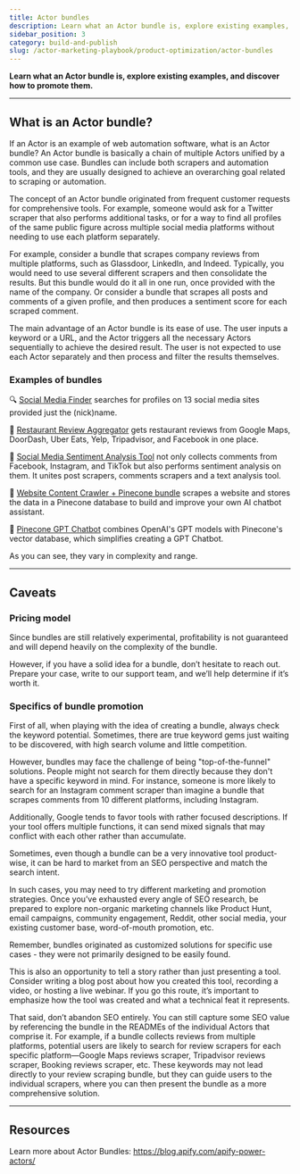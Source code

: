 ```yaml
---
title: Actor bundles
description: Learn what an Actor bundle is, explore existing examples, and discover how to promote them.
sidebar_position: 3
category: build-and-publish
slug: /actor-marketing-playbook/product-optimization/actor-bundles
---
```


**Learn what an Actor bundle is, explore existing examples, and discover how to promote them.**

---

## What is an Actor bundle?

If an Actor is an example of web automation software, what is an Actor bundle? An Actor bundle is basically a chain of multiple Actors unified by a common use case. Bundles can include both scrapers and automation tools, and they are usually designed to achieve an overarching goal related to scraping or automation.

The concept of an Actor bundle originated from frequent customer requests for comprehensive tools. For example, someone would ask for a Twitter scraper that also performs additional tasks, or for a way to find all profiles of the same public figure across multiple social media platforms without needing to use each platform separately.

For example, consider a bundle that scrapes company reviews from multiple platforms, such as Glassdoor, LinkedIn, and Indeed. Typically, you would need to use several different scrapers and then consolidate the results. But this bundle would do it all in one run, once provided with the name of the company. Or consider a bundle that scrapes all posts and comments of a given profile, and then produces a sentiment score for each scraped comment.

The main advantage of an Actor bundle is its ease of use. The user inputs a keyword or a URL, and the Actor triggers all the necessary Actors sequentially to achieve the desired result. The user is not expected to use each Actor separately and then process and filter the results themselves.

### Examples of bundles

🔍 [Social Media Finder](https://apify.com/tri_angle/social-media-finder) searches for profiles on 13 social media sites provided just the (nick)name.

🍝 [Restaurant Review Aggregator](https://apify.com/tri_angle/restaurant-review-aggregator) gets restaurant reviews from Google Maps, DoorDash, Uber Eats, Yelp, Tripadvisor, and Facebook in one place.

🤔 [Social Media Sentiment Analysis Tool](https://apify.com/tri_angle/social-media-sentiment-analysis-tool) not only collects comments from Facebook, Instagram, and TikTok but also performs sentiment analysis on them. It unites post scrapers, comments scrapers and a text analysis tool.

🦾 [Website Content Crawler + Pinecone bundle](https://apify.com/tri_angle/wcc-pinecone-integration) scrapes a website and stores the data in a Pinecone database to build and improve your own AI chatbot assistant.

🤖 [Pinecone GPT Chatbot](https://apify.com/tri_angle/pinecone-gpt-chatbot) combines OpenAI's GPT models with Pinecone's vector database, which simplifies creating a GPT Chatbot.

As you can see, they vary in complexity and range.

---

## Caveats

### Pricing model

Since bundles are still relatively experimental, profitability is not guaranteed and will depend heavily on the complexity of the bundle.

However, if you have a solid idea for a bundle, don’t hesitate to reach out. Prepare your case, write to our support team, and we’ll help determine if it’s worth it.

### Specifics of bundle promotion

First of all, when playing with the idea of creating a bundle, always check the keyword potential. Sometimes, there are true keyword gems just waiting to be discovered, with high search volume and little competition.

However, bundles may face the challenge of being "top-of-the-funnel" solutions. People might not search for them directly because they don't have a specific keyword in mind. For instance, someone is more likely to search for an Instagram comment scraper than imagine a bundle that scrapes comments from 10 different platforms, including Instagram.

Additionally, Google tends to favor tools with rather focused descriptions. If your tool offers multiple functions, it can send mixed signals that may conflict with each other rather than accumulate.

Sometimes, even though a bundle can be a very innovative tool product-wise, it can be hard to market from an SEO perspective and match the search intent.

In such cases, you may need to try different marketing and promotion strategies. Once you’ve exhausted every angle of SEO research, be prepared to explore non-organic marketing channels like Product Hunt, email campaigns, community engagement, Reddit, other social media, your existing customer base, word-of-mouth promotion, etc.

Remember, bundles originated as customized solutions for specific use cases - they were not primarily designed to be easily found.

This is also an opportunity to tell a story rather than just presenting a tool. Consider writing a blog post about how you created this tool, recording a video, or hosting a live webinar. If you go this route, it’s important to emphasize how the tool was created and what a technical feat it represents.

That said, don’t abandon SEO entirely. You can still capture some SEO value by referencing the bundle in the READMEs of the individual Actors that comprise it. For example, if a bundle collects reviews from multiple platforms, potential users are likely to search for review scrapers for each specific platform—Google Maps reviews scraper, Tripadvisor reviews scraper, Booking reviews scraper, etc. These keywords may not lead directly to your review scraping bundle, but they can guide users to the individual scrapers, where you can then present the bundle as a more comprehensive solution.

---

## Resources

Learn more about Actor Bundles: https://blog.apify.com/apify-power-actors/
